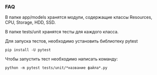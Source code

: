 ### FAQ
В папке app/models хранятся модули, содержащие классы Resources, CPU, Storage, HDD, SSD.

В папке tests/unit хранятся тесты для каждого класса.

Для запуска тестов, необходимо установить библиотеку pytest

```
pip install -U pytest
```

Чтобы запустить тест необходимо написать команду:

```
python -m pytest tests/unit/*название файла*.py
```